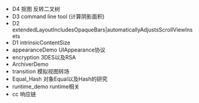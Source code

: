 * D4 抠图 反转二叉树
* D3 command line tool (计算阴影面积)
* D2 extendedLayoutIncludesOpaqueBars|automaticallyAdjustsScrollViewInsets
* D1 intrinsicContentSize
* appearanceDemo UIAppearance协议
* encryption 3DES以及RSA
* ArchiverDemo
* transition 模拟视图转场
* Equal_Hash 对象Equal以及Hash的研究
* runtime_demo runtime相关
* cc 响应链
